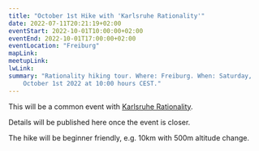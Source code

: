 ```yaml
---
title: "October 1st Hike with 'Karlsruhe Rationality'"
date: 2022-07-11T20:21:19+02:00
eventStart: 2022-10-01T10:00:00+02:00
eventEnd: 2022-10-01T17:00:00+02:00
eventLocation: "Freiburg"
mapLink:
meetupLink:
lwLink:
summary: "Rationality hiking tour. Where: Freiburg. When: Saturday,
    October 1st 2022 at 10:00 hours CEST."
---
```


This will be a common event with [Karlsruhe
Rationality](https://www.lesswrong.com/groups/kw7Zb8DLmZtsK8g3R).

Details will be published here once the event is closer.

The hike will be beginner friendly, e.g. 10km with 500m altitude change.
